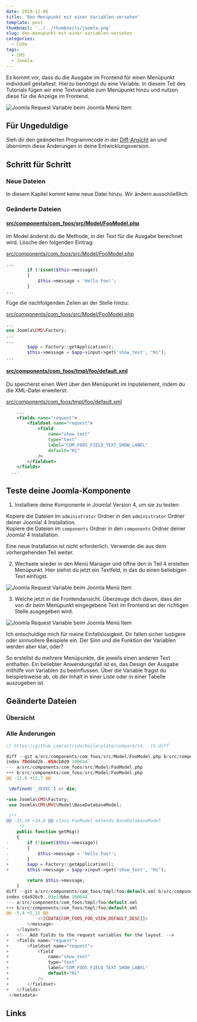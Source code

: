 ```yaml
---
date: 2019-12-06
title: 'Den Menüpunkt mit einer Variablen versehen'
template: post
thumbnail: '../../thumbnails/joomla.png'
slug: den-menupunkt-mit-einer-variablen-versehen
categories:
  - Code
tags:
  - CMS
  - Joomla
---
```


Es kommt vor, dass du die Ausgabe im Frontend für einen Menüpunkt individuell gestaltest. Hierzu benötigst du eine Variable. In diesem Teil des Tutorials fügen wir eine Textvariable zum Menüpunkt hinzu und nutzen diese für die Anzeige im Frontend.

![Joomla Request Variable beim Joomla Menü Item](/images/j4x6x1.png)

## Für Ungeduldige

Sieh dir den geänderten Programmcode in der [Diff-Ansicht](https://github.com/astridx/boilerplate/compare/t4...t5) an und übernimm diese Änderungen in deine Entwicklungsversion.

## Schritt für Schritt

### Neue Dateien

In diesem Kapitel kommt keine neue Datei hinzu. Wir ändern ausschließlich.

### Geänderte Dateien

#### [src/components/com_foos/src/Model/FooModel.php](https://github.com/astridx/boilerplate/compare/t4...t5#diff-599caddf64a6ed0c335bc9c9f828f029)

Im Model änderst du die Methode, in der Text für die Ausgabe berechnet wird. Lösche den folgenden Eintrag:

[src/components/com_foos/src/Model/FooModel.php](https://github.com/astridx/boilerplate/blob/56a9f22f960df214695b4719046f9573fa354451/src/components/com_foos/src/Model/FooModel.php)

```php
...
		if (!isset($this->message))
		{
			$this->message = 'Hello Foo!';
		}
...
```

Füge die nachfolgenden Zeilen an der Stelle hinzu:

[src/components/com_foos/src/Model/FooModel.php](https://github.com/astridx/boilerplate/blob/56a9f22f960df214695b4719046f9573fa354451/src/components/com_foos/src/Model/FooModel.php)

```php
...
use Joomla\CMS\Factory;
...
...
		$app = Factory::getApplication();
		$this->message = $app->input->get('show_text', "Hi");
...
```

#### [src/components/com_foos/tmpl/foo/default.xml](https://github.com/astridx/boilerplate/compare/t4...t5#diff-35fa310ee8efa91ecb0e9f7c604d413f)

Du speicherst einen Wert über den Menüpunkt im Inputelement, indem du die XML-Datei erweiterst:

[src/components/com_foos/tmpl/foo/default.xml](https://github.com/astridx/boilerplate/blob/56a9f22f960df214695b4719046f9573fa354451/src/components/com_foos/tmpl/foo/default.xml)

```xml
	...
	<fields name="request">
		<fieldset name="request">
			<field
				name="show_text"
				type="text"
				label="COM_FOOS_FIELD_TEXT_SHOW_LABEL"
				default="Hi"
			/>
		</fieldset>
	</fields>
  ...
```

## Teste deine Joomla-Komponente

1. Installiere deine Komponente in Joomla! Version 4, um sie zu testen:

Kopiere die Dateien im `administrator` Ordner in den `administrator` Ordner deiner Joomla! 4 Installation.  
Kopiere die Dateien im `components` Ordner in den `components` Ordner deiner Joomla! 4 Installation.

Eine neue Installation ist nicht erforderlich. Verwende die aus dem vorhergehenden Teil weiter.

2. Wechsele wieder in den Menü Manager und öffne den in Teil 4 erstellen Menüpunkt. Hier siehst du jetzt ein Textfeld, in das du einen beliebigen Text einfügst.

![Joomla Request Variable beim Joomla Menü Item](/images/j4x6x1.png)

3. Welche jetzt in die Frontendansicht. Überzeuge dich davon, dass der von dir beim Menüpunkt eingegebene Text im Frontend an der richtigen Stelle ausgegeben wird.

![Joomla Request Variable beim Joomla Menü Item](/images/j4x6x2.png)

Ich entschuldige mich für meine Einfallslosigkeit. Dir fallen sicher lustigere oder sinnvollere Beispiele ein. Der Sinn und die Funktion der Variablen werden aber klar, oder?

So erstellst du mehrere Menüpunkte, die jeweils einen anderen Text enthalten. Ein beliebter Anwendungsfall ist es, das Design der Ausgabe mithilfe von Variablen zu beeinflussen. Über die Variable fragst du beispielsweise ab, ob der Inhalt in einer Liste oder in einer Tabelle auszugeben ist.

## Geänderte Dateien

### Übersicht

### Alle Änderungen

```php {diff}
// https://github.com/astridx/boilerplate/compare/t4...t5.diff

diff --git a/src/components/com_foos/src/Model/FooModel.php b/src/components/com_foos/src/Model/FooModel.php
index 70dd4d2b..654cb0d9 100644
--- a/src/components/com_foos/src/Model/FooModel.php
+++ b/src/components/com_foos/src/Model/FooModel.php
@@ -12,6 +12,7 @@

 \defined('_JEXEC') or die;

+use Joomla\CMS\Factory;
 use Joomla\CMS\MVC\Model\BaseDatabaseModel;

 /**
@@ -33,10 +34,8 @@ class FooModel extends BaseDatabaseModel
 	 */
 	public function getMsg()
 	{
-		if (!isset($this->message))
-		{
-			$this->message = 'Hello Foo!';
-		}
+		$app = Factory::getApplication();
+		$this->message = $app->input->get('show_text', "Hi");

 		return $this->message;
 	}
diff --git a/src/components/com_foos/tmpl/foo/default.xml b/src/components/com_foos/tmpl/foo/default.xml
index cda926c9..03e19bbe 100644
--- a/src/components/com_foos/tmpl/foo/default.xml
+++ b/src/components/com_foos/tmpl/foo/default.xml
@@ -5,4 +5,15 @@
 			<![CDATA[COM_FOOS_FOO_VIEW_DEFAULT_DESC]]>
 		</message>
 	</layout>
+	<!-- Add fields to the request variables for the layout. -->
+	<fields name="request">
+		<fieldset name="request">
+			<field
+				name="show_text"
+				type="text"
+				label="COM_FOOS_FIELD_TEXT_SHOW_LABEL"
+				default="Hi"
+			/>
+		</fieldset>
+	</fields>
 </metadata>

```

## Links
